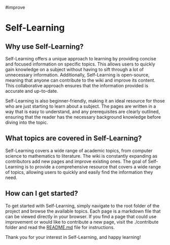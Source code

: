 #improve 
# Self-Learning

## Why use Self-Learning?

Self-Learning offers a unique approach to learning by providing concise and focused information on specific topics. This allows users to quickly gain knowledge on a subject without having to sift through a lot of unnecessary information. Additionally, Self-Learning is open-source, meaning that anyone can contribute to the wiki and improve its content. This collaborative approach ensures that the information provided is accurate and up-to-date.

Self-Learning is also beginner-friendly, making it an ideal resource for those who are just starting to learn about a subject. The pages are written in a way that is easy to understand, and any prerequisites are clearly outlined, ensuring that the reader has the necessary background knowledge before diving into the topic.

## What topics are covered in Self-Learning?

Self-Learning covers a wide range of academic topics, from computer science to mathematics to literature. The wiki is constantly expanding as contributors add new pages and improve existing ones. The goal of Self-Learning is to provide a comprehensive resource that covers a wide range of topics, allowing users to quickly and easily find the information they need.

## How can I get started?

To get started with Self-Learning, simply navigate to the root folder of the project and browse the available topics. Each page is a markdown file that can be viewed directly in your browser. If you find a page that could use improvement or would like to contribute a new page, visit the ./contribute folder and read the [README.md](How%20to%20Contribute%20to%20Self-Learning.md) file for instructions.

Thank you for your interest in Self-Learning, and happy learning!